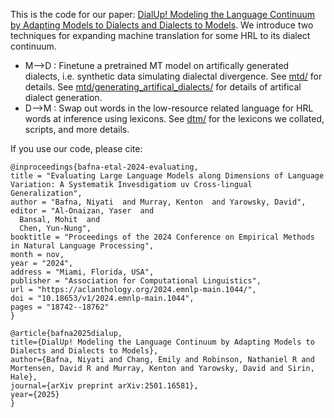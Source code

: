 This is the code for our paper: [DialUp! Modeling the Language Continuum by Adapting Models to Dialects and Dialects to Models](https://arxiv.org/abs/2501.16581).
We introduce two techniques for expanding machine translation for some HRL to its dialect continuum.
* M-->D : Finetune a pretrained MT model on artifically generated dialects, i.e. synthetic data simulating dialectal divergence. See [mtd/](https://github.com/niyatibafna/dialup/tree/master/mtd) for details. See [mtd/generating_artifical_dialects/](https://github.com/niyatibafna/dialup/tree/master/mtd/generating_artificial_dialects/) for details of artifical dialect generation.
* D-->M : Swap out words in the low-resource related language for HRL words at inference using lexicons. See [dtm/](https://github.com/niyatibafna/dialup/tree/master/dtm) for the lexicons we collated, scripts, and more details.

If you use our code, please cite:

```
@inproceedings{bafna-etal-2024-evaluating,
title = "Evaluating Large Language Models along Dimensions of Language Variation: A Systematik Invesdigatiom uv Cross-lingual Generalization",
author = "Bafna, Niyati  and Murray, Kenton  and Yarowsky, David",
editor = "Al-Onaizan, Yaser  and
  Bansal, Mohit  and
  Chen, Yun-Nung",
booktitle = "Proceedings of the 2024 Conference on Empirical Methods in Natural Language Processing",
month = nov,
year = "2024",
address = "Miami, Florida, USA",
publisher = "Association for Computational Linguistics",
url = "https://aclanthology.org/2024.emnlp-main.1044/",
doi = "10.18653/v1/2024.emnlp-main.1044",
pages = "18742--18762"
}

@article{bafna2025dialup,
title={DialUp! Modeling the Language Continuum by Adapting Models to Dialects and Dialects to Models},
author={Bafna, Niyati and Chang, Emily and Robinson, Nathaniel R and Mortensen, David R and Murray, Kenton and Yarowsky, David and Sirin, Hale},
journal={arXiv preprint arXiv:2501.16581},
year={2025}
}
```
